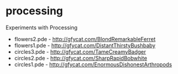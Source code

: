 processing
==========

Experiments with Processing

* flowers2.pde - http://gfycat.com/BlondRemarkableFerret
* flowers1.pde - http://gfycat.com/DistantThirstyBushbaby
* circles3.pde - http://gfycat.com/TameCreamyBadger
* circles2.pde - http://gfycat.com/SharpRapidBobwhite
* circles1.pde - http://gfycat.com/EnormousDishonestArthropods

